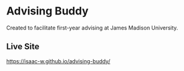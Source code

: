 # Advising Buddy

Created to facilitate first-year advising at James Madison University.

## Live Site

<https://isaac-w.github.io/advising-buddy/>

